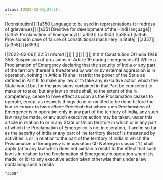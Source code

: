 ```yaml
---
alias: [2022-02-06,22:51]
---
```

[[constitution]] [[a350 Language to be used in representations for redress of grievances]] [[a351 Directive for development of the Hindi language]] [[a352 Proclamation of Emergency]] [[a353]] [[a354]] [[a355]] [[a356 Provisions in case of failure of constitutional machinery in State]] [[a357]] [[a358]] [[a359]]

[[2022-02-06]] 22:51 _related_ [[]] | [[]] | [[]] # # #
Constitution Of India 1949
358. Suspension of provisions of Article 19 during emergencies
(1) While a Proclamation of Emergency declaring that the security of India or any part of the territory thereof is threatened by war or by external aggression is in operation, nothing in Article 19 shall restrict the power of the State as defined in Part III to make any law or to take any executive action which the State would but for the provisions contained in that Part be competent to make or to take, but any law so made shall, to the extent of the in competency, cease to have effect as soon as the Proclamation ceases to operate, except as respects things done or omitted to be done before the law so ceases to have effect: Provided that where such Proclamation of Emergency is in operation only in any part of the territory of India, any such law may be made, or any such executive action may be taken, under this article in relation to or in any State or Union territory in which or in any part of which the Proclamation of Emergency is not in operation, if and in so far as the security of India or any part of the territory thereof is threatened by activities in or in relation to the part of the territory of India in which the Proclamation of Emergency is in operation
(2) Nothing in clause ( 1 ) shall apply (a) to any law which does not contain a recital to the effect that such law is in relation to the Proclamation of Emergency in operation when it is made; or (b) to any executive action taken otherwise than under a law containing such a recital

```query
"a358"
```